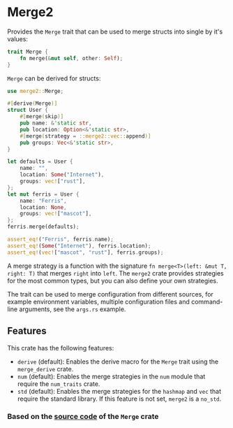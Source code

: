 # Merge2

Provides the `Merge` trait that can be used to merge structs into single by it's values:

```rust
trait Merge {
    fn merge(&mut self, other: Self);
}
```

`Merge` can be derived for structs:

<!-- should be kept in sync with examples/user.rs -->

```rust
use merge2::Merge;

#[derive(Merge)]
struct User {
    #[merge(skip)]
    pub name: &'static str,
    pub location: Option<&'static str>,
    #[merge(strategy = ::merge2::vec::append)]
    pub groups: Vec<&'static str>,
}

let defaults = User {
    name: "",
    location: Some("Internet"),
    groups: vec!["rust"],
};
let mut ferris = User {
    name: "Ferris",
    location: None,
    groups: vec!["mascot"],
};
ferris.merge(defaults);

assert_eq!("Ferris", ferris.name);
assert_eq!(Some("Internet"), ferris.location);
assert_eq!(vec!["mascot", "rust"], ferris.groups);
```

A merge strategy is a function with the signature `fn merge<T>(left: &mut T, right: T)`
that merges `right` into `left`. The `merge2` crate provides strategies
for the most common types, but you can also define your own strategies.

The trait can be used to merge configuration from different sources, for
example environment variables, multiple configuration files and command-line
arguments, see the `args.rs` example.

## Features

This crate has the following features:

-   `derive` (default): Enables the derive macro for the `Merge` trait using the
    `merge_derive` crate.
-   `num` (default): Enables the merge strategies in the `num` module that
    require the `num_traits` crate.
-   `std` (default): Enables the merge strategies for the `hashmap` and `vec`
    that require the standard library. If this feature is not set,
    `merge2` is a `no_std`.

### Based on the [source code](https://git.sr.ht/~ireas/merge-rs) of the `Merge` crate
